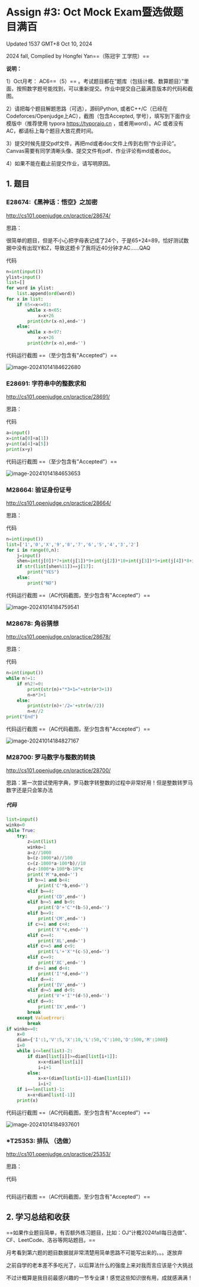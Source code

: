 # Assign #3: Oct Mock Exam暨选做题目满百

Updated 1537 GMT+8 Oct 10, 2024

2024 fall, Complied by Hongfei Yan==（陈冠宇 工学院）==



**说明：**

1）Oct⽉考： AC6==（5）== 。考试题⽬都在“题库（包括计概、数算题目）”⾥⾯，按照数字题号能找到，可以重新提交。作业中提交⾃⼰最满意版本的代码和截图。

2）请把每个题目解题思路（可选），源码Python, 或者C++/C（已经在Codeforces/Openjudge上AC），截图（包含Accepted, 学号），填写到下面作业模版中（推荐使用 typora https://typoraio.cn ，或者用word）。AC 或者没有AC，都请标上每个题目大致花费时间。

3）提交时候先提交pdf文件，再把md或者doc文件上传到右侧“作业评论”。Canvas需要有同学清晰头像、提交文件有pdf、作业评论有md或者doc。

4）如果不能在截止前提交作业，请写明原因。



## 1. 题目

### E28674:《黑神话：悟空》之加密

http://cs101.openjudge.cn/practice/28674/



思路：

很简单的题目，但是不小心把字母表记成了24个，于是65+24=89，恰好测试数据中没有出现Y和Z，导致这题卡了我将近40分钟才AC......QAQ

代码

```python
n=int(input())
ylist=input()
list=[]
for word in ylist:
    list.append(ord(word))
for x in list:
    if 65<=x<=91:
        while x-n<65:
            x=x+26
        print(chr(x-n),end='')
    else:
        while x-n<97:
            x=x+26
        print(chr(x-n),end='')

```



代码运行截图 ==（至少包含有"Accepted"）==

![image-20241014184622680](C:\Users\72848\AppData\Roaming\Typora\typora-user-images\image-20241014184622680.png)



### E28691: 字符串中的整数求和

http://cs101.openjudge.cn/practice/28691/



思路：



代码

```python
a=input()
x=int(a[0]+a[1])
y=int(a[4]+a[5])
print(x+y)
```



代码运行截图 ==（至少包含有"Accepted"）==

![image-20241014184653653](C:\Users\72848\AppData\Roaming\Typora\typora-user-images\image-20241014184653653.png)



### M28664: 验证身份证号

http://cs101.openjudge.cn/practice/28664/



思路：



代码

```python
n=int(input())
list=['1','0','X','9','8','7','6','5','4','3','2']
for i in range(0,n):
    j=input()
    shen=int(j[0])*7+int(j[1])*9+int(j[2])*10+int(j[3])*5+int(j[4])*8+int(j[5])*4+int(j[6])*2+int(j[7])*1+int(j[8])*6+int(j[9])*3+int(j[10])*7+int(j[11])*9+int(j[12])*10+int(j[13])*5+int(j[14])*8+int(j[15])*4+int(j[16])*2
    if str(list[shen%11])==j[17]:
        print("YES")
    else:
        print("NO")

```



代码运行截图 ==（AC代码截图，至少包含有"Accepted"）==

![image-20241014184759541](C:\Users\72848\AppData\Roaming\Typora\typora-user-images\image-20241014184759541.png)



### M28678: 角谷猜想

http://cs101.openjudge.cn/practice/28678/



思路：



代码

```python
n=int(input())
while n!=1:
    if n%2!=0:
        print(str(n)+"*3+1="+str(n*3+1))
        n=n*3+1
    else:
        print(str(n)+'/2='+str(n//2))
        n=n//2
print("End")
```



代码运行截图 ==（AC代码截图，至少包含有"Accepted"）==

![image-20241014184827167](C:\Users\72848\AppData\Roaming\Typora\typora-user-images\image-20241014184827167.png)



### M28700: 罗马数字与整数的转换

http://cs101.openjudge.cn/practice/28700/



思路：第一次尝试使用字典，罗马数字转整数的过程中非常好用！但是整数转罗马数字还是只会笨办法



##### 代码

```python
list=input()
winko=0
while True:
    try:
        z=int(list)
        winko=1
        a=z//1000
        b=(z-1000*a)//100
        c=(z-1000*a-100*b)//10
        d=z-1000*a-100*b-10*c
        print('M'*a,end='')
        if b>=1 and b<4:
            print('C'*b,end='')
        elif b==4:
            print('CD',end='')
        elif b>=5 and b<9:
            print('D'+'C'*(b-5),end='')
        elif b==9:
            print('CM',end='')
        if c>=1 and c<4:
            print('X'*c,end='')
        elif c==4:
            print('XL',end='')
        elif c>=5 and c<9:
            print('L'+'X'*(c-5),end='')
        elif c==9:
            print('XC',end='')
        if d>=1 and d<4:
            print('I'*d,end='')
        elif d==4:
            print('IV',end='')
        elif d>=5 and d<9:
            print('V'+'I'*(d-5),end='')
        elif d==9:
            print('IX',end='')
        break
    except ValueError:
        break
if winko==0:
    x=0
    dian={'I':1,'V':5,'X':10,'L':50,'C':100,'D':500,'M':1000}
    i=0
    while i<=len(list)-2:
        if dian[list[i]]>=dian[list[i+1]]:
            x=x+dian[list[i]]
            i=i+1
        else:
            x=x+(dian[list[i+1]]-dian[list[i]])
            i=i+2
    if i==len(list)-1:
        x=x+dian[list[-1]]
    print(x)
```



代码运行截图 ==（AC代码截图，至少包含有"Accepted"）==

![image-20241014184937601](C:\Users\72848\AppData\Roaming\Typora\typora-user-images\image-20241014184937601.png)



### *T25353: 排队 （选做）

http://cs101.openjudge.cn/practice/25353/



思路：



代码

```python


```



代码运行截图 ==（AC代码截图，至少包含有"Accepted"）==





## 2. 学习总结和收获

==如果作业题目简单，有否额外练习题目，比如：OJ“计概2024fall每日选做”、CF、LeetCode、洛谷等网站题目。==

月考看到第六题的题目数据就非常清楚用简单思路不可能写出来的。。。遂放弃

之前自学的老本差不多吃光了，以后算法什么的强度上来对我而言应该是个大挑战

不过计概算是我目前最感兴趣的一节专业课！感觉这些知识很有用，成就感满满！









